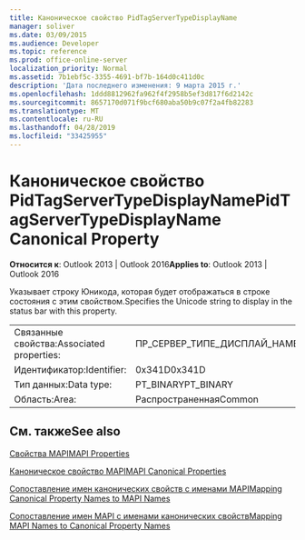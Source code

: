 ```yaml
---
title: Каноническое свойство PidTagServerTypeDisplayName
manager: soliver
ms.date: 03/09/2015
ms.audience: Developer
ms.topic: reference
ms.prod: office-online-server
localization_priority: Normal
ms.assetid: 7b1ebf5c-3355-4691-bf7b-164d0c411d0c
description: 'Дата последнего изменения: 9 марта 2015 г.'
ms.openlocfilehash: 1ddd8812962fa962f4f2958b5ef3d817f6d2142c
ms.sourcegitcommit: 8657170d071f9bcf680aba50b9c07f2a4fb82283
ms.translationtype: MT
ms.contentlocale: ru-RU
ms.lasthandoff: 04/28/2019
ms.locfileid: "33425955"
---
```

# <a name="pidtagservertypedisplayname-canonical-property"></a><span data-ttu-id="20371-103">Каноническое свойство PidTagServerTypeDisplayName</span><span class="sxs-lookup"><span data-stu-id="20371-103">PidTagServerTypeDisplayName Canonical Property</span></span>

  
  
<span data-ttu-id="20371-104">**Относится к**: Outlook 2013 | Outlook 2016</span><span class="sxs-lookup"><span data-stu-id="20371-104">**Applies to**: Outlook 2013 | Outlook 2016</span></span> 
  
<span data-ttu-id="20371-105">Указывает строку Юникода, которая будет отображаться в строке состояния с этим свойством.</span><span class="sxs-lookup"><span data-stu-id="20371-105">Specifies the Unicode string to display in the status bar with this property.</span></span>
  
|||
|:-----|:-----|
|<span data-ttu-id="20371-106">Связанные свойства:</span><span class="sxs-lookup"><span data-stu-id="20371-106">Associated properties:</span></span>  <br/> |<span data-ttu-id="20371-107">ПР_СЕРВЕР_ТИПЕ_ДИСПЛАЙ_НАМЕ</span><span class="sxs-lookup"><span data-stu-id="20371-107">PR_SERVER_TYPE_DISPLAY_NAME</span></span>  <br/> |
|<span data-ttu-id="20371-108">Идентификатор:</span><span class="sxs-lookup"><span data-stu-id="20371-108">Identifier:</span></span>  <br/> |<span data-ttu-id="20371-109">0x341D</span><span class="sxs-lookup"><span data-stu-id="20371-109">0x341D</span></span>  <br/> |
|<span data-ttu-id="20371-110">Тип данных:</span><span class="sxs-lookup"><span data-stu-id="20371-110">Data type:</span></span>  <br/> |<span data-ttu-id="20371-111">PT_BINARY</span><span class="sxs-lookup"><span data-stu-id="20371-111">PT_BINARY</span></span>  <br/> |
|<span data-ttu-id="20371-112">Область:</span><span class="sxs-lookup"><span data-stu-id="20371-112">Area:</span></span>  <br/> |<span data-ttu-id="20371-113">Распространенная</span><span class="sxs-lookup"><span data-stu-id="20371-113">Common</span></span>  <br/> |
   
## <a name="see-also"></a><span data-ttu-id="20371-114">См. также</span><span class="sxs-lookup"><span data-stu-id="20371-114">See also</span></span>



[<span data-ttu-id="20371-115">Свойства MAPI</span><span class="sxs-lookup"><span data-stu-id="20371-115">MAPI Properties</span></span>](mapi-properties.md)
  
[<span data-ttu-id="20371-116">Каноническое свойство MAPI</span><span class="sxs-lookup"><span data-stu-id="20371-116">MAPI Canonical Properties</span></span>](mapi-canonical-properties.md)
  
[<span data-ttu-id="20371-117">Сопоставление имен канонических свойств с именами MAPI</span><span class="sxs-lookup"><span data-stu-id="20371-117">Mapping Canonical Property Names to MAPI Names</span></span>](mapping-canonical-property-names-to-mapi-names.md)
  
[<span data-ttu-id="20371-118">Сопоставление имен MAPI с именами канонических свойств</span><span class="sxs-lookup"><span data-stu-id="20371-118">Mapping MAPI Names to Canonical Property Names</span></span>](mapping-mapi-names-to-canonical-property-names.md)

